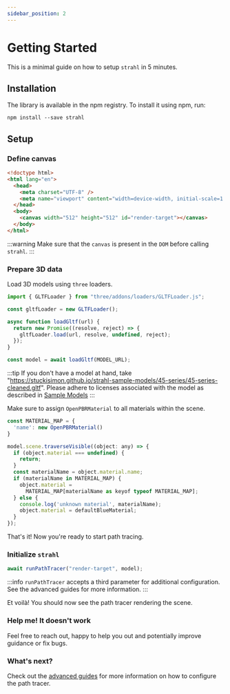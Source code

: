 ```yaml
---
sidebar_position: 2
---
```


# Getting Started

This is a minimal guide on how to setup `strahl` in 5 minutes.

## Installation

The library is available in the npm registry. To install it using npm, run:

```
npm install --save strahl
```

## Setup

### Define canvas

```html title="index.html"
<!doctype html>
<html lang="en">
  <head>
    <meta charset="UTF-8" />
    <meta name="viewport" content="width=device-width, initial-scale=1.0" />
  </head>
  <body>
    <canvas width="512" height="512" id="render-target"></canvas>
  </body>
</html>
```

:::warning
Make sure that the `canvas` is present in the `DOM` before calling `strahl`.
:::

### Prepare 3D data

Load 3D models using `three` loaders.

```js title="loadModel.js"
import { GLTFLoader } from "three/addons/loaders/GLTFLoader.js";

const gltfLoader = new GLTFLoader();

async function loadGltf(url) {
  return new Promise((resolve, reject) => {
    gltfLoader.load(url, resolve, undefined, reject);
  });
}

const model = await loadGltf(MODEL_URL);
```

:::tip
If you don't have a model at hand, take "https://stuckisimon.github.io/strahl-sample-models/45-series/45-series-cleaned.gltf". Please adhere to licenses associated with the model as described in [Sample Models](https://stuckisimon.github.io/strahl-sample-models/)
:::

Make sure to assign `OpenPBRMaterial` to all materials within the scene.

```js title="materialMapper.js"
const MATERIAL_MAP = {
  'name': new OpenPBRMaterial()
}

model.scene.traverseVisible((object: any) => {
  if (object.material === undefined) {
    return;
  }
  const materialName = object.material.name;
  if (materialName in MATERIAL_MAP) {
    object.material =
      MATERIAL_MAP[materialName as keyof typeof MATERIAL_MAP];
  } else {
    console.log('unknown material', materialName);
    object.material = defaultBlueMaterial;
  }
});
```

That's it! Now you're ready to start path tracing.

### Initialize `strahl`

```js
await runPathTracer("render-target", model);
```

:::info
`runPathTracer` accepts a third parameter for additional configuration. See the advanced guides for more information.
:::

Et voilà! You should now see the path tracer rendering the scene.

### Help me! It doesn't work

Feel free to reach out, happy to help you out and potentially improve guidance or fix bugs.

### What's next?

Check out the [advanced guides](/docs/category/advanced) for more information on how to configure the path tracer.
